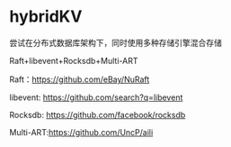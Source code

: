 # hybridKV

尝试在分布式数据库架构下，同时使用多种存储引擎混合存储

Raft+libevent+Rocksdb+Multi-ART

Raft：<a>https://github.com/eBay/NuRaft</a>

libevent: <a>https://github.com/search?q=libevent</a>

Rocksdb:<a> https://github.com/facebook/rocksdb</a>

Multi-ART:<a>https://github.com/UncP/aili</a>

